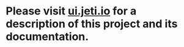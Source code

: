 # Please visit [ui.jeti.io](http://ui.jeti.io/) for a description of this project and its documentation.
